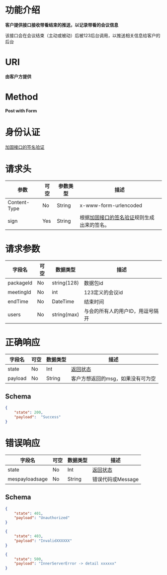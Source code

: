 # 功能介绍

**客户提供接口接收带看结束的推送，以记录带看的会议信息**

该接口会在会议结束（主动或被动）后被123后台调用，以推送相关信息给客户的后台


# URI

**由客户方提供**


# Method

**Post with Form**


# 身份认证

[加固接口的签名验证](../Agreement/StrongValidation.md)


# 请求头

| 参数         | 可空 | 参数类型 | 描述                                                         |
| ------------ | ---- | -------- | ------------------------------------------------------------ |
| Content-Type | No   | String   | x-www-form-urlencoded                                        |
| sign         | Yes  | String   | 根据[加固接口的签名验证](../Agreement/StongValidation.md)规则生成出来的签名。 |

# 请求参数

| 字段名    | 可空 | 数据类型    | 描述                             |
| --------- | ---- | ----------- | -------------------------------- |
| packageId | No   | string(128) | 数据包id                         |
| meetingId | No   | int         | 123定义的会议id                  |
| endTime   | No   | DateTime    | 结束时间                         |
| users     | No   | string(max) | 与会的所有人的用户ID，用逗号隔开 |


# 正确响应

| 字段名  | 可空 | 数据类型 | 描述                                         |
| ------- | ---- | -------- | -------------------------------------------- |
| state   | No   | Int      | [返回状态](../Agreement/APIResponseState.md) |
| payload | No   | String   | 客户方想返回的msg，如果没有可为空            |

## Schema

```json
{
    "state": 200,
    "payload":  "Success"
}
```

# 错误响应

| 字段名  | 可空 | 数据类型 | 描述                                         |
| ------- | ---- | -------- | -------------------------------------------- |
| state   | No   | Int      | [返回状态](../Agreement/APIResponseState.md) |
| mespayloadsage | No   | String   | 错误代码或Message                            |

## Schema 

``` json
{
    "state": 401,
    "payload": "Unauthorized"
}
```

``` json
{
    "state": 403,
    "payload": "InvalidXXXXXX"
}
```

``` json
{
    "state": 500,
    "payload": "InnerServerError -> detail xxxxxx"
}
```
